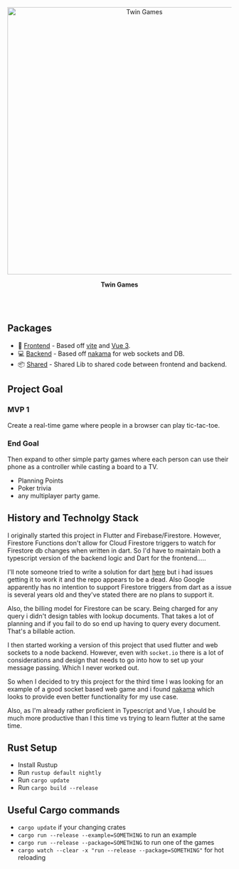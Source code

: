 <p align='center'>
  <img src='https://images.unsplash.com/photo-1611996575749-79a3a250f948?ixlib=rb-1.2.1&ixid=MnwxMjA3fDB8MHxwaG90by1wYWdlfHx8fGVufDB8fHx8&auto=format&fit=crop&w=1470&q=80' alt='Twin Games' width='600'/>
</p>


<p align='center'>
  <b>Twin Games</b><br>
</p>

<br>
<!--
<p align='center'>
<a href="https://vitesse.netlify.app/">Live Demo</a>
</p>
-->
<br>

## Packages

- 🎨 [Frontend](./packages/frontend) - Based off [vite](https://vitejs.dev/) and [Vue 3](https://v3.vuejs.org/).
- 💻 [Backend](./packages/backend) - Based off [nakama](https://github.com/heroiclabs/nakama/) for web sockets and DB.
- 📦 [Shared](./packages/shared) - Shared Lib to shared code between frontend and backend.

## Project Goal

### MVP 1
Create a real-time game where people in a browser can play tic-tac-toe.


### End Goal
Then expand to other simple party games where each person can use their phone as a controller while casting a board to a TV.

- Planning Points
- Poker trivia
- any multiplayer party game.




## History and Technolgy Stack

I originally started this project in Flutter and Firebase/Firestore.  However, Firestore Functions don't allow for Cloud Firestore triggers to watch for Firestore db changes when written in dart. So I'd have to maintain both a typescript version of the backend logic and Dart for the frontend.....

I'll note someone tried to write a solution for dart [here](https://github.com/pulyaevskiy/firebase-functions-interop) but i had issues getting it to work it and the repo appears to be a dead. Also Google apparently has no intention to support Firestore triggers from dart as a issue is several years old and they've stated there are no plans to support it. 

Also, the billing model for Firestore can be scary. Being charged for any query i didn't design tables with lookup documents. That takes a lot of planning and if you fail to do so end up having to query every document. That's a billable action.

I then started working a version of this project that used flutter and web sockets to a node backend.  However, even with `socket.io` there is a lot of considerations and design that needs to go into how to set up your message passing. Which I never worked out. 

So when I decided to try this project for the third time I was looking for an example of a good socket based web game and i found [nakama](https://github.com/heroiclabs/nakama/) which looks to provide even better functionality for my use case.

Also, as I'm already rather proficient in Typescript and Vue, I should be much more productive than I this time vs trying to learn flutter at the same time. 

## Rust Setup

- Install Rustup
- Run ```rustup default nightly```
- Run ```cargo update```
- Run ```cargo build --release```

## Useful Cargo commands

- ```cargo update``` if your changing crates
- ```cargo run --release --example=SOMETHING``` to run an example
- ```cargo run --release --package=SOMETHING``` to run one of the games
- ```cargo watch --clear -x "run --release --package=SOMETHING"``` for hot reloading
